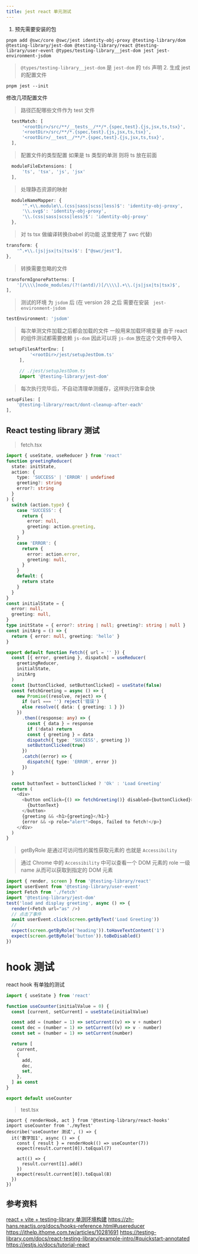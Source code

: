 ```yaml
---
title: jest react 单元测试
---
```


1. 预先需要安装的包

```shell
pnpm add @swc/core @swc/jest identity-obj-proxy @testing-library/dom @testing-library/jest-dom @testing-library/react @testing-library/user-event @types/testing-library__jest-dom jest jest-environment-jsdom
```

> `@types/testing-library__jest-dom` 是 `jest-dom` 的 `tds` 声明 2. 生成 jest 的配置文件

```shell
pnpm jest --init
```

修改几项配置文件

> 路径匹配哪些文件作为 test 文件

```js
  testMatch: [
      '<rootDir>/src/**/__tests__/**/*.{spec,test}.{js,jsx,ts,tsx}',
      '<rootDir>/src/**/*.{spec,test}.{js,jsx,ts,tsx}',
      '<rootDir>/__test__/**/*.{spec,test}.{js,jsx,ts,tsx}',
  ],
```

> 配置文件的类型配置 如果是 ts 类型的单测 则将 ts 放在前面

```js
  moduleFileExtensions: [
      'ts', 'tsx', 'js', 'jsx'
  ],
```

> 处理静态资源的映射

```js
  moduleNameMapper: {
      '^.+\\.module\\.(css|sass|scss|less)$': 'identity-obj-proxy',
      '\\.svg$': 'identity-obj-proxy',
      '\\.(css|sass|scss|less)$': 'identity-obj-proxy'
  },
```

> 对 ts tsx 做编译转换(babel 的功能 这里使用了 swc 代替)

```js
transform: {
    '^.+\\.(js|jsx|ts|tsx)$': ["@swc/jest"],
},
```

> 转换需要忽略的文件

```js
transformIgnorePatterns: [
    '[/\\\\]node_modules/(?!(antd)/)[/\\\\].+\\.(js|jsx|ts|tsx)$',
],
```

> 测试的环境 为 `jsdom` 后 (在 version 28 之后 需要在安装 ` jest-environment-jsdom`

```js
testEnvironment: 'jsdom'
```

> 每次单测文件加载之后都会加载的文件 一般用来加载环境变量
> 由于 react 的组件测试都需要依赖 `js-dom` 因此可以将 `js-dom` 放在这个文件中导入

```js
 setupFilesAfterEnv: [
         '<rootDir>/jest/setupJestDom.ts'
     ],

     // ./jest/setupJestDom.ts
     import '@testing-library/jest-dom'
```

> 每次执行完毕后，不自动清理单测缓存，这样执行效率会快

```js
setupFiles: [
    '@testing-library/react/dont-cleanup-after-each'
],
```

## React testing library 测试

> fetch.tsx

```typescript
import { useState, useReducer } from 'react'
function greetingReducer(
  state: initState,
  action: {
    type: 'SUCCESS' | 'ERROR' | undefined
    greeting?: string
    error?: string
  }
) {
  switch (action.type) {
    case 'SUCCESS': {
      return {
        error: null,
        greeting: action.greeting,
      }
    }
    case 'ERROR': {
      return {
        error: action.error,
        greeting: null,
      }
    }
    default: {
      return state
    }
  }
}
const initialState = {
  error: null,
  greeting: null,
}
type initState = { error?: string | null; greeting?: string | null }
const initArg = () => {
  return { error: null, greeting: 'hello' }
}

export default function Fetch({ url = '' }) {
  const [{ error, greeting }, dispatch] = useReducer(
    greetingReducer,
    initialState,
    initArg
  )
  const [buttonClicked, setButtonClicked] = useState(false)
  const fetchGreeting = async () => {
    new Promise((resolve, reject) => {
      if (url === '') reject('错误')
      else resolve({ data: { greeting: 1 } })
    })
      .then((response: any) => {
        const { data } = response
        if (!data) return
        const { greeting } = data
        dispatch({ type: 'SUCCESS', greeting })
        setButtonClicked(true)
      })
      .catch((error) => {
        dispatch({ type: 'ERROR', error })
      })
  }

  const buttonText = buttonClicked ? 'Ok' : 'Load Greeting'
  return (
    <div>
      <button onClick={() => fetchGreeting()} disabled={buttonClicked}>
        {buttonText}
      </button>
      {greeting && <h1>{greeting}</h1>}
      {error && <p role="alert">Oops, failed to fetch!</p>}
    </div>
  )
}
```

> getByRole 是通过可访问性的属性获取元素的 也就是 `Accessibility`

> 通过 Chrome 中的 `Accessibility` 中可以查看一个 DOM 元素的 role 一级 name 从而可以获取到指定的 DOM 元素

```typescript
import { render, screen } from '@testing-library/react'
import userEvent from '@testing-library/user-event'
import Fetch from './fetch'
import '@testing-library/jest-dom'
test('load and display greeting', async () => {
  render(<Fetch url="as" />)
  // 点击了事件
  await userEvent.click(screen.getByText('Load Greeting'))
  //
  expect(screen.getByRole('heading')).toHaveTextContent('1')
  expect(screen.getByRole('button')).toBeDisabled()
})
```

# hook 测试

react hook 有单独的测试

```typescript
import { useState } from 'react'

function useCounter(initialValue = 0) {
  const [current, setCurrent] = useState(initialValue)

  const add = (number = 1) => setCurrent((v) => v + number)
  const dec = (number = 1) => setCurrent((v) => v - number)
  const set = (number = 1) => setCurrent(number)

  return [
    current,
    {
      add,
      dec,
      set,
    },
  ] as const
}

export default useCounter
```

> test.tsx

```tsx
import { renderHook, act } from '@testing-library/react-hooks'
import useCounter from './myTest'
describe('useCounter 测试', () => {
  it('数字加1', async () => {
    const { result } = renderHook(() => useCounter(7))
    expect(result.current[0]).toEqual(7)

    act(() => {
      result.current[1].add()
    })
    expect(result.current[0]).toEqual(8)
  })
})
```

## 参考资料

[react + vite + testing-library 单测环境构建](https://segmentfault.com/a/1190000041989123)
<https://zh-hans.reactjs.org/docs/hooks-reference.html#usereducer>
<https://ithelp.ithome.com.tw/articles/10281691>
<https://testing-library.com/docs/react-testing-library/example-intro/#quickstart-annotated>
<https://jestjs.io/docs/tutorial-react>
